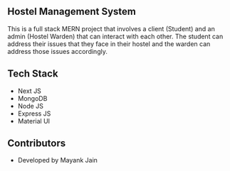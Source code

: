 ## Hostel Management System

This is a full stack MERN project that involves a client (Student) and an admin (Hostel Warden) that can interact with each other. The student can address their issues that they face in their hostel and the warden can address those issues accordingly.

## Tech Stack
 - Next JS
 - MongoDB
 - Node JS
 - Express JS
 - Material UI

## Contributors

 - Developed by Mayank Jain
